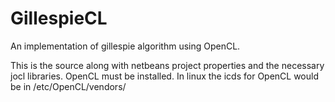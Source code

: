 GillespieCL
===========

An implementation of gillespie algorithm using OpenCL.

This is the source along with netbeans project properties and the necessary jocl libraries.
OpenCL must be installed. In linux the icds for OpenCL would be in /etc/OpenCL/vendors/
